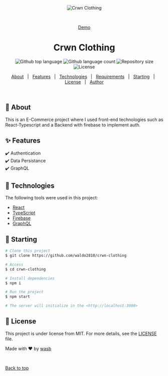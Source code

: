 <div align="center" id="top"> 
  <img src="./.github/app.gif" alt="Crwn Clothing" />

  &#xa0;

  <a href="https://melodious-lokum-e2eccc.netlify.app/">Demo</a>
</div>

<h1 align="center">Crwn Clothing</h1>

<p align="center">
  <img alt="Github top language" src="https://img.shields.io/github/languages/top/waldo2810/crwn-clothing?color=56BEB8">

  <img alt="Github language count" src="https://img.shields.io/github/languages/count/waldo2810/crwn-clothing?color=56BEB8">

  <img alt="Repository size" src="https://img.shields.io/github/repo-size/waldo2810/crwn-clothing?color=56BEB8">

  <img alt="License" src="https://img.shields.io/github/license/waldo2810/crwn-clothing?color=56BEB8">
</p>

<!-- Status -->

<!-- <h4 align="center"> 
	🚧  Crwn Clothing 🚀 Under construction...  🚧
</h4>  -->

<!-- <hr> -->

<p align="center">
  <a href="#dart-about">About</a> &#xa0; | &#xa0; 
  <a href="#sparkles-features">Features</a> &#xa0; | &#xa0;
  <a href="#rocket-technologies">Technologies</a> &#xa0; | &#xa0;
  <a href="#white_check_mark-requirements">Requirements</a> &#xa0; | &#xa0;
  <a href="#checkered_flag-starting">Starting</a> &#xa0; | &#xa0;
  <a href="#memo-license">License</a> &#xa0; | &#xa0;
  <a href="https://github.com/waldo2810" target="_blank">Author</a>
</p>

<br>

## :dart: About ##

This is an E-Commerce project where I used front-end technologies such as React-Typescript and a Backend with firebase to implement auth.

## :sparkles: Features ##

:heavy_check_mark: Authentication\
:heavy_check_mark: Data Persistance\
:heavy_check_mark: GraphQL

## :rocket: Technologies ##

The following tools were used in this project:

- [React](https://pt-br.reactjs.org/)
- [TypeScript](https://www.typescriptlang.org/)
- [Firebase](https://firebase.google.com/)
- [GraphQL](https://graphql.org/)

## :checkered_flag: Starting ##

```bash
# Clone this project
$ git clone https://github.com/waldo2810/crwn-clothing

# Access
$ cd crwn-clothing

# Install dependencies
$ npm i

# Run the project
$ npm start

# The server will initialize in the <http://localhost:3000>
```

## :memo: License ##

This project is under license from MIT. For more details, see the [LICENSE](LICENSE.md) file.


Made with :heart: by <a href="https://github.com/waldo2810" target="_blank">wasb</a>

&#xa0;

<a href="#top">Back to top</a>
